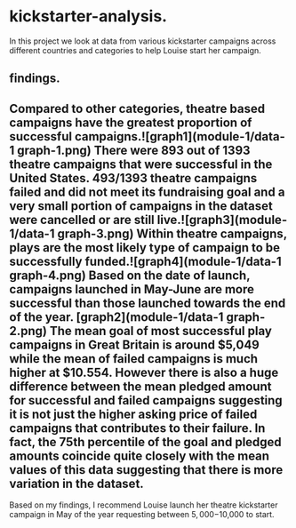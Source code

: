 # kickstarter-analysis.
In this project we look at data from various kickstarter campaigns across different countries and categories to help Louise start her campaign.
## findings.
Compared to other categories, theatre based campaigns have the greatest proportion of successful campaigns.![graph1](module-1/data-1 graph-1.png)
There were 893 out of 1393 theatre campaigns that were successful in the United States.
493/1393 theatre campaigns failed and did not meet its fundraising goal and a very small portion of campaigns in the dataset were cancelled or are still live.![graph3](module-1/data-1 graph-3.png)
Within theatre campaigns, plays are the most likely type of campaign to be successfully funded.![graph4](module-1/data-1 graph-4.png)
Based on the date of launch, campaigns launched in May-June are more successful than those launched towards the end of the year. [graph2](module-1/data-1 graph-2.png)
The mean goal of most successful play campaigns in Great Britain is around $5,049 while the mean of failed campaigns is much higher at $10.554. However there is also a huge difference between the mean pledged amount for successful and failed campaigns suggesting it is not just the higher asking price of failed campaigns that contributes to their failure.
In fact, the 75th percentile of the goal and pledged amounts coincide quite closely with the mean values of this data suggesting that there is more variation in the dataset.
---
Based on my findings, I recommend Louise launch her theatre kickstarter campaign in May of the year requesting between $5,000-$10,000 to start. 

